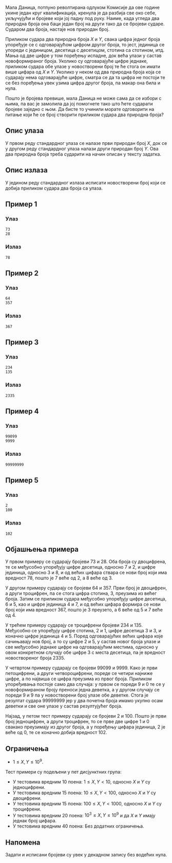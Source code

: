 Мала Даница, потпуно револтирана одлуком Комисије да ове године укине један круг квалификација, кренула је да разбија све око себе, укључујући и бројеве који јој падну под руку. Наиме, када угледа два природна броја она баци један број на други тако да се бројеви сударе. Сударом два броја, настаје нов природан број.

Приликом судара два природна броја $X$ и $Y$, свака цифра једног броја упоређује се с одговарајућом цифром другог броја, то јест, јединица се упореди с јединицом, десетица с десетицом, стотина са стотином, итд. Мања од две цифре у том поређењу испадне, док већа улази у састав новоформираног броја. Уколико су одговарајуће цифре једнаке, приликом судара обе улазе у новостворени број те ће стога он имати више цифара од $X$ и $Y$. Уколико у неком од два природна броја која се сударају нема одговарајуће цифре, сматра се да та цифра не постоји те се без поређења увек узима цифра другог броја, па макар она била и нула.

Пошто је бројева превише, мала Даница не може сама да се избори с њима, па вас је замолила да јој помогнете тако што ћете сударати бројеве заједно с њом. Да бисте то учинили морате одговорити на питање који ће се број створити приликом судара два природна броја?

## Опис улаза
У првом реду стандардног улаза се налазе први природан број $X$, док се у другом реду стандардног улаза налази други природан број $Y$. Ова два природна броја треба сударити на начин описан у тексту задатка.

## Опис излаза
У једином реду стандардног излаза исписати новостворени број који се добија приликом судара два броја са улаза.

## Пример 1
### Улаз
```
73
28
```

### Излаз
```
78
```

## Пример 2
### Улаз
```
64
357
```

### Излаз
```
367
```

## Пример 3
### Улаз
```
234
135
```

### Излаз
```
2335
```

## Пример 4
### Улаз
```
99099
9999
```

### Излаз
```
99999999
```

## Пример 5
### Улаз
```
2
100
```

### Излаз
```
102
```

## Објашњења примера
У првом примеру се сударају бројеви $73$ и $28$. Оба броја су двоцифрена, те се међусобно упоређују цифре десетица, односно $7$ и $2$, и цифре јединица, односно $3$ и $8$, и од већих цифара ствара се нови број који има вредност $78$, пошто је $7$ веће од $2$, а $8$ веће од $3$.

У другом примеру сударају се бројеви $64$ и $357$. Први број је двоцифрен, а други троцифрен, па се стога цифра стотина, $3$, преузима из већег броја. Затим се приликом судара међусобно упоређују цифре десетица, $6$ и $5$, као и цифре јединица $4$ и $7$, и од већих цифара формира се нови број који има вредност $367$, пошто је $3$ преузето, а $6$ веће од $5$ и $7$ веће од $4$.

У трећем примеру сударају се троцифрени бројеви $234$ и $135$. Међусобно се упоређују цифре стотина, $2$ и $1$, цифре десетица $3$ и $3$, и коначно цифре јединица $4$ и $5$. Поред одговарајућих већих цифара које сачињавају нов број, а то су цифре $2$ и $5$, у састав новог броја улазе и све међусобно једнаке цифре на одговарајућим местима, односно у овом конкретном случају обе цифре $3$ с места десетица, па је вредност новоствореног броја $2335$.

У четвртом примеру сударају се бројеви $99099$ и $9999$. Како је први петоцифрени, а други четвороцифрени, пореде се четири најниже цифре, а по највиша се цифра преузима из првог броја. Приликом упоређивања постоје само два случаја: у првом се пореди $9$ и $0$ те се у новоформираном броју преноси једна деветка, а у другом случају се пореди $9$ и $9$ па у новостворени број улазе обе деветке. Стога је резултат судара $99999999$ јер у два почетна броја имамо укупно осам деветки и све оне улазе у састав резултујућег броја.

Најзад, у петом тест примеру сударају се бројеви $2$ и $100$. Пошто је први број једноцифрен, а други троцифрен, то се прве две цифре $1$ и $0$ свакако преузимају из другог броја, а у поређењу цифара јединица, $2$ је веће од $0$, те се коначно добија вредност $102$.

## Ограничења

* $1 \leq X, Y \leq 10^9$.

Тест примери су подељени у пет дисјунктних група:

* У тестовима вредним $10$ поена: $1 \leq X, Y < 10$, односно $X$ и $Y$ су једноцифрени.
* У тестовима вредним $15$ поена: $10 \leq X, Y < 100$, односно $X$ и $Y$ су двоцифрени.
* У тестовима вредним $15$ поена: $100 \leq X, Y < 1000$, односно $X$ и $Y$ су троцифрени.
* У тестовима вредним $20$ поена: $10^3 \leq X, Y \leq 10^9$ и да $X$ и $Y$ имају једнак број цифара.
* У тестовима вредним $40$ поена: Без додатних ограничења.

## Напомена
Задати и исписани бројеви су увек у декадном запису без водећих нула.
